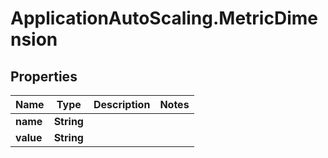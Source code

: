# ApplicationAutoScaling.MetricDimension

## Properties

Name | Type | Description | Notes
------------ | ------------- | ------------- | -------------
**name** | **String** |  | 
**value** | **String** |  | 


